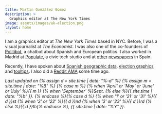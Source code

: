 ```yaml
---
title: Martín González Gómez
description: >
  Graphics editor at The New York Times
image: assets/images/uk-election.png
layout: home
---
```


I am a graphics editor at _The New York Times_ based in NYC. Before, I was a visual journalist at _The Economist_. I was also one of the co-founders of [Politibot](https://www.niemanlab.org/2017/07/on-the-heels-of-its-own-success-spains-politibot-is-opening-up-a-chatbot-builder-for-other-outlets/), a chatbot about Spanish and European politics. I also worked in Madrid at [Populate](https://populate.tools/), a civic tech studio and at [other](https://www.elespanol.com/actualidad/20160512/124237684_0.html) [newspapers](https://www.eldiario.es/) in Spain.

Recently, I have spoken about [Spanish geographic data](https://www.youtube.com/watch?v=SwoYcXqq65Y), [election graphics](https://www.youtube.com/watch?v=4pcYs5-TIoQ) and [tooltips](https://twitter.com/d3unconf/status/1166092427096141824). I also did a [Reddit AMA](https://old.reddit.com/r/dataisbeautiful/comments/cptmcw/were_evan_hensleigh_and_mart%C3%ADn_gonz%C3%A1lez/) some time ago.

<em>Last updated on {% assign d = site.time | date: "%-d" %}  {% assign m = site.time | date: "%B" %} {% case m %}
  {% when 'April' or 'May' or 'June' or 'July' %}{{ m }}
  {% when 'September' %}Sept.
  {% else %}{{ site.time | date: "%b" }}.
{% endcase %}{% case d %}
  {% when '1' or '21' or '31' %}{{ d }}st
  {% when '2' or '22' %}{{ d }}nd
  {% when '3' or '23' %}{{ d }}rd
{% else %}{{ d }}th{% endcase %}, {{ site.time | date: "%Y" }}</em>.